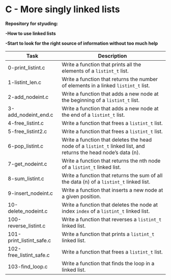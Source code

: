 # C - More singly linked lists


**Repository for styuding:**  

**-How to use linked lists**  

**-Start to look for the right source of information without too much help**  

| Task | Description |
|--|--|
|0-print_listint.c  | Write a function that prints all the elements of a `listint_t` list. |
| 1-listint_len.c | Write a function that returns the number of elements in a linked `listint_t` list. |
| 2-add_nodeint.c | Write a function that adds a new node at the beginning of a `listint_t` list. |
| 3-add_nodeint_end.c | Write a function that adds a new node at the end of a `listint_t` list. |
| 4-free_listint.c | Write a function that frees a `listint_t` list. |
| 5-free_listint2.c | Write a function that frees a `listint_t` list. |
| 6-pop_listint.c | Write a function that deletes the head node of a `listint_t` linked list, and returns the head node’s data (n). |
| 7-get_nodeint.c | Write a function that returns the nth node of a `listint_t` linked list. |
| 8-sum_listint.c | Write a function that returns the sum of all the data (n) of a `listint_t` linked list. |
| 9-insert_nodeint.c | Write a function that inserts a new node at a given position. |
| 10-delete_nodeint.c | Write a function that deletes the node at index `index` of a `listint_t` linked list. |
| 100-reverse_listint.c | Write a function that reverses a `listint_t` linked list. |
| 101-print_listint_safe.c | Write a function that prints a `listint_t` linked list. |
| 102-free_listint_safe.c | Write a function that frees a `listint_t` list. |
| 103-find_loop.c | Write a function that finds the loop in a linked list. |


